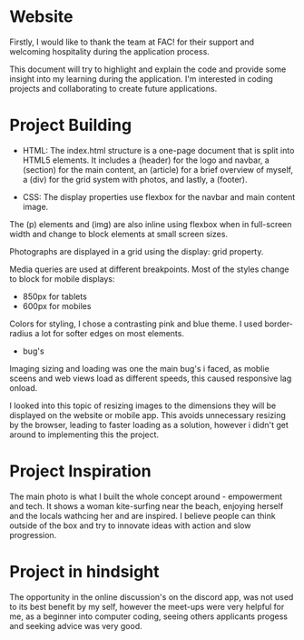 # Website

Firstly, I would like to thank the team at FAC! for their support and welcoming hospitality during the application process.

This document will try to highlight and explain the code and provide some insight into my learning during the application. I'm interested in coding projects and collaborating to create future applications.

# Project Building

- HTML:
    The index.html structure is a one-page document that is split into HTML5 elements. It includes a (header) for the logo and navbar, a (section) for the main content, an (article) for a brief overview of myself, a (div) for the grid system with photos, and lastly, a (footer).

- CSS:
    The display properties use flexbox for the navbar and main content image.

The (p) elements and (img) are also inline using flexbox when in full-screen width and change to block elements at small screen sizes.

Photographs are displayed in a grid using the display: grid property.

Media queries are used at different breakpoints. Most of the styles change to block for mobile displays:

- 850px for tablets
- 600px for mobiles

Colors for styling, I chose a contrasting pink and blue theme. I used border-radius a lot for softer edges on most elements.

- bug's 

Imaging sizing and loading was one the main bug's i faced, as moblie sceens and web views load as different speeds, this caused responsive lag onload.

I looked into this topic of resizing images to the dimensions they will be displayed on the website or mobile app. This avoids unnecessary resizing by the browser, leading to faster loading as a solution, however i didn't get around to implementing this the project.


# Project Inspiration

The main photo is what I built the whole concept around - empowerment and tech. It shows a woman kite-surfing near the beach, enjoying herself and the locals wathcing her and are inspired. I believe people can think outside of the box and try to innovate ideas with action and slow progression.

# Project in hindsight 

The opportunity in the online discussion's on the discord app, was not used to its best benefit by my self, however the meet-ups were very helpful for me, as a beginner into computer coding, seeing others applicants progess and seeking advice was very good.